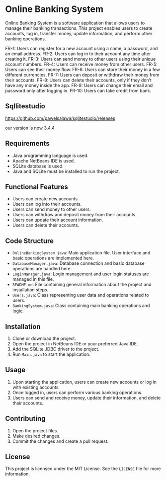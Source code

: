 # Online Banking System

Online Banking System is a software application that allows users to manage their banking transactions. This project enables users to create accounts, log in, transfer money, update information, and perform other banking operations.


FR-1: Users can register for a new account using a name, a password, and an email address.
FR-2: Users can log in to their account any time after creating it.
FR-3: Users can send money to other users using their unique account numbers.
FR-4: Users can receive money from other users.
FR-5: Users can see their money flow.
FR-6: Users can store their money in a few different currencies.
FR-7: Users can deposit or withdraw their money from their accounts.
FR-8: Users can delete their accounts, only if they don’t have any money inside the app.
FR-9: Users can change their email and password only after logging in. 
FR-10: Users can take credit from bank.


##  Sqllitestudio   
https://github.com/pawelsalawa/sqlitestudio/releases

our version is now 3.4.4

## Requirements

- Java programming language is used.
- Apache NetBeans IDE is used.
- SQLite database is used.
- Java and SQLite must be installed to run the project.

## Functional Features

- Users can create new accounts.
- Users can log into their accounts.
- Users can send money to other users.
- Users can withdraw and deposit money from their accounts.
- Users can update their account information.
- Users can delete their accounts.

## Code Structure

- `OnlineBankingSystem.java`: Main application file. User interface and basic operations are implemented here.
- `DatabaseManager.java`: Database connection and basic database operations are handled here.
- `LoginManager.java`: Login management and user login statuses are managed in this file.
- `README.md`: File containing general information about the project and installation steps.
- `Users.java`: Class representing user data and operations related to users.
- `BankingSystem.java`: Class containing main banking operations and logic.

## Installation

1. Clone or download the project.
2. Open the project in NetBeans IDE or your preferred Java IDE.
3. Add the SQLite JDBC driver to the project.
4. Run `Main.java` to start the application.

## Usage

1. Upon starting the application, users can create new accounts or log in with existing accounts.
2. Once logged in, users can perform various banking operations.
3. Users can send and receive money, update their information, and delete their accounts.

## Contributing

1. Open the project files.
2. Make desired changes.
3. Commit the changes and create a pull request.

## License

This project is licensed under the MIT License. See the `LICENSE` file for more information.




